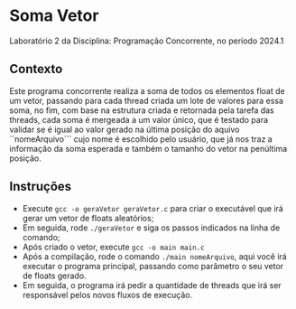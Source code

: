 # Soma Vetor
Laboratório 2 da Disciplina: Programação Concorrente, no período 2024.1

## Contexto
Este programa concorrente realiza a soma de todos os elementos float de um vetor, passando para cada thread criada um lote de valores para essa soma,
no fim, com base na estrutura criada e retornada pela tarefa das threads, cada soma é mergeada a um valor único, que é testado para validar se é igual ao valor
gerado na última posição do aquivo ``nomeArquivo``` cujo nome é escolhido pelo usuário, que já nos traz a informação da soma esperada e também o tamanho do vetor na penúltima posição.


## Instruções
- Execute ```gcc -o geraVetor geraVetor.c``` para criar o executável que irá gerar um vetor de floats aleatórios;
- Em seguida, rode ```./geraVetor``` e siga os passos indicados na linha de comando;
- Após criado o vetor, execute ```gcc -o main main.c```
- Após a compilação, rode o comando ```./main nomeArquivo```, aqui você irá executar o programa principal, passando como parâmetro o seu vetor de floats gerado.
- Em seguida, o programa irá pedir a quantidade de threads que irá ser responsável pelos novos fluxos de execução.

